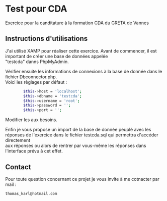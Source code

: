 # Test pour CDA  

Exercice pour la canditature à la formation CDA du GRETA de Vannes  

## Instructions d'utilisations  
  
J'ai utilisé XAMP pour réaliser cette exercice. Avant de commencer, il est important de créer une base de données appelée  
"testcda" danns PhpMyAdmin.  
  
Vérifier ensuite les informations de connexions à la base de donnée dans le fichier Dbconnector.php.  
Voici les règlages par défaut :  
  
```sh
        $this->host = 'localhost';
        $this->dbname = 'testcda';
        $this->username = 'root';
        $this->password = '';
        $this->port = '';
```  
  
Modifier les aux besoins.  
  
  
  
Enfin je vous propose un import de la base de donnée peuplé avec les réponses de l'exercice dans le fichier testcda.sql qui permettra d'accéder directement  
aux réponses ou alors de rentrer par vous-même les réponses dans l'interface prévu à cet effet.  
  
  
## Contact  
  
Pour toute question concernant ce projet je vous invite à me cotnacter par mail :  
  
```
thomas_karl@hotmail.com
```
